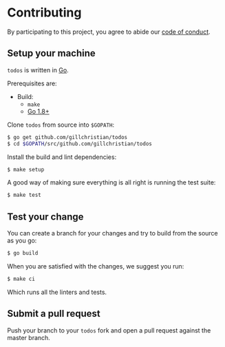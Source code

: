 # Contributing

By participating to this project, you agree to abide our [code of
conduct](/CODE_OF_CONDUCT.md).

## Setup your machine

`todos` is written in [Go](https://golang.org/).

Prerequisites are:

* Build:
  * `make`
  * [Go 1.8+](http://golang.org/doc/install)

Clone `todos` from source into `$GOPATH`:

```sh
$ go get github.com/gillchristian/todos
$ cd $GOPATH/src/github.com/gillchristian/todos
```

Install the build and lint dependencies:

``` sh
$ make setup
```

A good way of making sure everything is all right is running the test suite:

``` sh
$ make test
```

## Test your change

You can create a branch for your changes and try to build from the source as you go:

``` sh
$ go build
```

When you are satisfied with the changes, we suggest you run:

``` sh
$ make ci
```

Which runs all the linters and tests.

## Submit a pull request

Push your branch to your `todos` fork and open a pull request against the
master branch.
